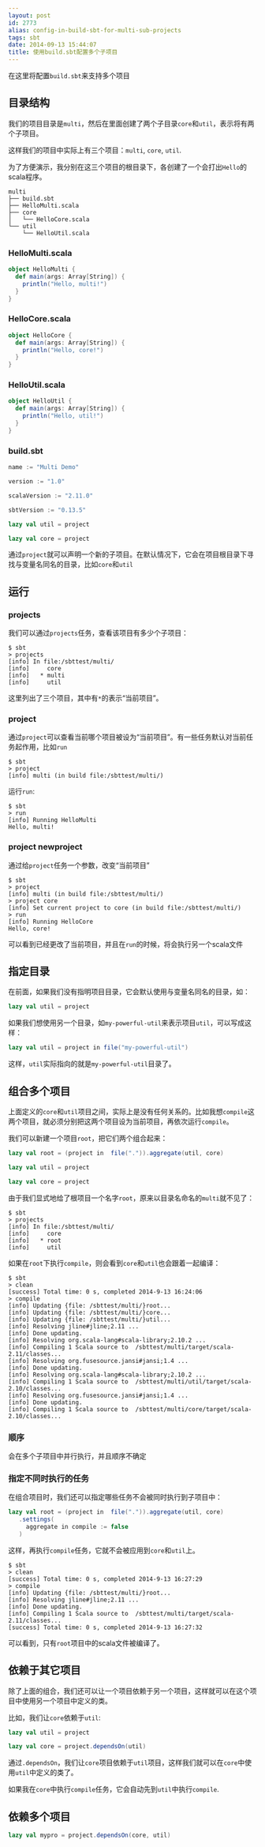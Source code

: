 ```yaml
---
layout: post
id: 2773
alias: config-in-build-sbt-for-multi-sub-projects
tags: sbt
date: 2014-09-13 15:44:07
title: 使用build.sbt配置多个子项目
---
```


在这里将配置`build.sbt`来支持多个项目

## 目录结构

我们的项目目录是`multi`，然后在里面创建了两个子目录`core`和`util`，表示将有两个子项目。

这样我们的项目中实际上有三个项目：`multi`, `core`, `util`.

为了方便演示，我分别在这三个项目的根目录下，各创建了一个会打出`Hello`的scala程序。


```
multi
├── build.sbt
├── HelloMulti.scala
├── core
│   └── HelloCore.scala
└── util
    └── HelloUtil.scala
```

### HelloMulti.scala

```scala
object HelloMulti {
  def main(args: Array[String]) {
    println("Hello, multi!")
  }
}
```

### HelloCore.scala

```scala
object HelloCore {
  def main(args: Array[String]) {
    println("Hello, core!")
  }
}
```

### HelloUtil.scala

```scala
object HelloUtil {
  def main(args: Array[String]) {
    println("Hello, util!")
  }
}
```

### build.sbt

```scala
name := "Multi Demo"

version := "1.0"

scalaVersion := "2.11.0"

sbtVersion := "0.13.5"

lazy val util = project

lazy val core = project
```

通过`project`就可以声明一个新的子项目。在默认情况下，它会在项目根目录下寻找与变量名同名的目录，比如`core`和`util`

## 运行

### projects

我们可以通过`projects`任务，查看该项目有多少个子项目：

```
$ sbt
> projects
[info] In file:/sbttest/multi/
[info]     core
[info]   * multi
[info]     util
```

这里列出了三个项目，其中有`*`的表示“当前项目”。

### project

通过`project`可以查看当前哪个项目被设为“当前项目”。有一些任务默认对当前任务起作用，比如`run`

```
$ sbt
> project
[info] multi (in build file:/sbttest/multi/)
```

运行`run`:

```
$ sbt
> run
[info] Running HelloMulti
Hello, multi! 
```

### project newproject

通过给`project`任务一个参数，改变“当前项目”

```
$ sbt
> project
[info] multi (in build file:/sbttest/multi/)
> project core
[info] Set current project to core (in build file:/sbttest/multi/)
> run
[info] Running HelloCore
Hello, core!
```

可以看到已经更改了当前项目，并且在`run`的时候，将会执行另一个scala文件

## 指定目录

在前面，如果我们没有指明项目目录，它会默认使用与变量名同名的目录，如：

```scala
lazy val util = project
```

如果我们想使用另一个目录，如`my-powerful-util`来表示项目`util`，可以写成这样：

```scala
lazy val util = project in file("my-powerful-util")
```

这样，`util`实际指向的就是`my-powerful-util`目录了。

## 组合多个项目

上面定义的`core`和`util`项目之间，实际上是没有任何关系的。比如我想`compile`这两个项目，就必须分别把这两个项目设为当前项目，再依次运行`compile`。

我们可以新建一个项目`root`，把它们两个组合起来：

```scala
lazy val root = (project in  file(".")).aggregate(util, core)

lazy val util = project

lazy val core = project
```

由于我们显式地给了根项目一个名字`root`，原来以目录名命名的`multi`就不见了：

```
$ sbt
> projects
[info] In file:/sbttest/multi/
[info]     core
[info]   * root
[info]     util
```

如果在`root`下执行`compile`，则会看到`core`和`util`也会跟着一起编译：

```
$ sbt
> clean
[success] Total time: 0 s, completed 2014-9-13 16:24:06
> compile
[info] Updating {file: /sbttest/multi/}root...
[info] Updating {file: /sbttest/multi/}core...
[info] Updating {file: /sbttest/multi/}util...
[info] Resolving jline#jline;2.11 ...
[info] Done updating.
[info] Resolving org.scala-lang#scala-library;2.10.2 ...
[info] Compiling 1 Scala source to  /sbttest/multi/target/scala-2.11/classes...
[info] Resolving org.fusesource.jansi#jansi;1.4 ...
[info] Done updating.
[info] Resolving org.scala-lang#scala-library;2.10.2 ...
[info] Compiling 1 Scala source to  /sbttest/multi/util/target/scala-2.10/classes...
[info] Resolving org.fusesource.jansi#jansi;1.4 ...
[info] Done updating.
[info] Compiling 1 Scala source to  /sbttest/multi/core/target/scala-2.10/classes...
```

### 顺序

会在多个子项目中并行执行，并且顺序不确定

### 指定不同时执行的任务

在组合项目时，我们还可以指定哪些任务不会被同时执行到子项目中：

```scala
lazy val root = (project in  file(".")).aggregate(util, core)
   .settings(
     aggregate in compile := false
   )
```

这样，再执行`compile`任务，它就不会被应用到`core`和`util`上。

```
$ sbt
> clean
[success] Total time: 0 s, completed 2014-9-13 16:27:29
> compile
[info] Updating {file: /sbttest/multi/}root...
[info] Resolving jline#jline;2.11 ...
[info] Done updating.
[info] Compiling 1 Scala source to  /sbttest/multi/target/scala-2.11/classes...
[success] Total time: 0 s, completed 2014-9-13 16:27:32
```

可以看到，只有`root`项目中的scala文件被编译了。

## 依赖于其它项目

除了上面的组合，我们还可以让一个项目依赖于另一个项目，这样就可以在这个项目中使用另一个项目中定义的类。

比如，我们让`core`依赖于`util`:

```scala
lazy val util = project

lazy val core = project.dependsOn(util)
```

通过`.dependsOn`，我们让`core`项目依赖于`util`项目，这样我们就可以在`core`中使用`util`中定义的类了。

如果我在`core`中执行`compile`任务，它会自动先到`util`中执行`compile`.

## 依赖多个项目

```scala
lazy val mypro = project.dependsOn(core, util)
```